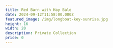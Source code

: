 ```yaml
---
title: Red Barn with Hay Bale
date: 2024-09-12T11:58:00.000Z
featured_image: /img/longboat-key-sunrise.jpg
height: 16
width: 20
description: Private Collection
price: 0
---
```

